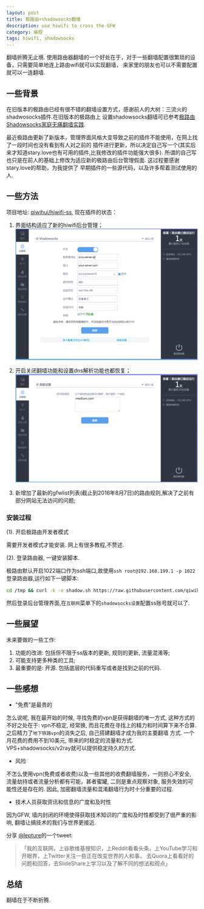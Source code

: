 ```yaml
---
layout: post
title: 极路由+shadowsocks翻墙
description: use hiwifi to cross the GFW
category: 编程
tags: hiwifi, shadowsocks
---
```


翻墙折腾无止境.
使用路由器翻墙的一个好处在于，对于一些翻墙配置很繁琐的设备，只需要简单地连上路由wifi就可以实现翻墙，
来家里的朋友也可以不需要配置就可以一连翻墙.
<!--more-->

## 一些背景

在旧版本的极路由已经有很不错的翻墙设置方式，感谢前人的大树：三流火的shadwosocks插件.在旧版本的极路由上
设置shadowsocks翻墙可已参考[极路由Shadowsocks家庭无痛翻墙实践](https://luolei.org/hiwifi-shadowsocks/).

最近极路由更新了新版本，管理界面风格大变导致之前的插件不能使用，在网上找了一段时间也没有看到有人对之前的
插件进行更新，所以决定自己写一个(其实后来才知道stary.love也有可用的插件,比我修改的插件功能强大很多).
所谓的自己写也只是在前人的基础上修改为适应新的极路由后台管理假面. 这过程要感谢stary.love的帮助，为我提供了
早期插件的一些源代码，以及许多帮着测试使用的人.

## 一些方法

项目地址: [qiwihui/hiwifi-ss](https://github.com/qiwihui/hiwifi-ss), 现在插件的状态：

1. 界面结构适应了新的hiwifi后台管理；
    <img src="/media/files/2016/08/07-ss-settings.png"><img>

3. 开启关闭翻墙功能和设置dns解析功能也都恢复；
    <img src="/media/files/2016/08/07-ss-advance.png"><img>

3. 新增加了最新的gfwlist列表(截止到2016年8月7日)的路由规则,解决了之前有部分网站无法访问的问题;

### 安装过程

(1). 开启极路由开发者模式
   
  需要开发者模式才能安装. 网上有很多教程,不赘述.

(2). 登录路由器, 一键安装脚本.
    
  极路由默认开启1022端口作为ssh端口,故使用`ssh root@192.168.199.1 -p 1022`登录路由器,运行如下一键脚本:

```sh
cd /tmp && curl -k -o shadow.sh https://raw.githubusercontent.com/qiwihui/hiwifi-ss/master/shadow.sh && sh shadow.sh && rm shadow.sh
```

然后登录后台管理界面,在`互联网`菜单下的`shadowsocks设置`配置ss账号就可以了.

## 一些展望

未来要做的一些工作:

1. 功能的改进: 包括但不限于ss版本的更新, 规则的更新, 流量混淆等;
2. 可能支持更多种类的工具;
3. 最重要的是: 开源. 包括底层的代码重写或者是找到之前的代码.

## 一些感想

 - "免费"是最贵的

怎么说呢, 我在最开始的时候, 寻找免费的vpn是获得翻墙的唯一方式, 这种方式的不好之处在于: vpn不稳定, 经常换, 
而且花费在寻找上的精力和时间算下来不合算. 之后精力了`地下铁路vpn`的消失之后, 自己搭建翻墙才成为我的主要翻墙
方式. 一个月花费的费用不到10美元, 带来的时稳定的流量和方式. VPS+shadowsocks/v2ray就可以提供稳定持久的方式.

 - 风险

不怎么使用vpn(免费或者收费)以及一些其他的收费翻墙服务，一则担心不安全, 流量劫持或者流量分析都有可能，甚者蜜罐, 
二则是重点观察对象, 服务失效的可能性还是存在的. 因此, 加密翻墙流量和混淆翻墙行为时十分重要的过程.

 - 技术人员获取资讯和信息的广度和及时性

因为GFW, 墙内封闭的环境使得获取技术知识的广度和及时性都受到了很严重的影响, 翻墙让搞技术的我们与世界更接近.

分享 [@lepture](https://twitter.com/lepture)的一个tweet: 

> 「我的互联网，上谷歌维基搜知识，上Reddit看看头条，上YouTube学习和开眼界，上Twitter关注一些正在改变世界的人和事，
去Quora上看看好的问题和回答，去SlideShare上学习以及了解不同的想法和观点」

## 总结

翻墙在于不断折腾.

